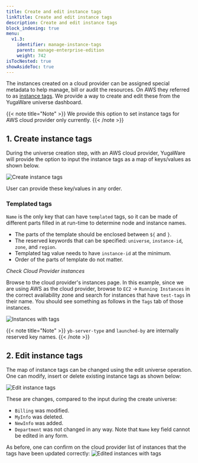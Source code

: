 ```yaml
---
title: Create and edit instance tags
linkTitle: Create and edit instance tags
description: Create and edit instance tags
block_indexing: true
menu:
  v1.3:
    identifier: manage-instance-tags
    parent: manage-enterprise-edition
    weight: 742
isTocNested: true
showAsideToc: true
---
```


The instances created on a cloud provider can be assigned special metadata to help manage, bill or audit the resources. On AWS they referred to as
[instance tags](https://docs.aws.amazon.com/AWSEC2/latest/UserGuide/Using_Tags.html). We provide a way to create and edit these from the
YugaWare universe dashboard.

{{< note title="Note" >}}
We provide this option to set instance tags for AWS cloud provider only currently.
{{< /note >}}

## 1. Create instance tags

During the universe creation step, with an AWS cloud provider, YugaWare will provide the option to input the instance tags as a map of keys/values as shown below.

![Create instance tags](/images/ee/inst-tags-1.png)

User can provide these key/values in any order.

### Templated tags

`Name` is the only key that can have `templated` tags, so it can be made of different parts filled in at run-time to determine node and instance names.

- The parts of the template should be enclosed between `${` and `}`.
- The reserved keywords that can be specified: `universe`, `instance-id`, `zone`, and `region`.
- Templated tag value needs to have `instance-id` at the minimum.
- Order of the parts of template do not matter.

*Check Cloud Provider instances*

Browse to the cloud provider's instances page. In this example, since we are using AWS as the cloud provider, browse to `EC2` -> `Running Instances`
in the correct availability zone and search for instances that have `test-tags` in their name. You should see something as follows in the
`Tags` tab of those instances.

![Instances with tags](/images/ee/inst-tags-aws-1.png)

{{< note title="Note" >}}
`yb-server-type` and `launched-by` are internally reserved key names.
{{< /note >}}

## 2. Edit instance tags

The map of instance tags can be changed using the edit universe operation. One can modify, insert or delete existing instance tags as shown below:

![Edit instance tags](/images/ee/inst-tags-2.png)

These are changes, compared to the input during the create universe:

- `Billing` was modified.
- `MyInfo` was deleted.
- `NewInfo` was added.
- `Department` was not changed in any way.
Note that `Name` key field cannot be edited in any form.

As before, one can confirm on the cloud provider list of instances that the tags have been updated correctly:
![Edited instances with tags](/images/ee/inst-tags-aws-2.png)
